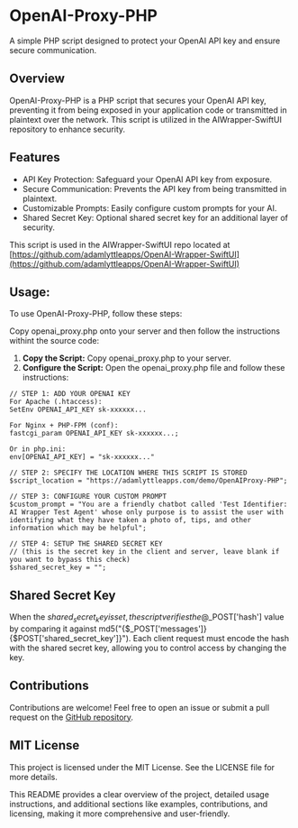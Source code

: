 # OpenAI-Proxy-PHP

A simple PHP script designed to protect your OpenAI API key and ensure secure communication.

## Overview

OpenAI-Proxy-PHP is a PHP script that secures your OpenAI API key, preventing it from being exposed in your application code or transmitted in plaintext over the network. This script is utilized in the AIWrapper-SwiftUI repository to enhance security.

## Features

* API Key Protection: Safeguard your OpenAI API key from exposure.
* Secure Communication: Prevents the API key from being transmitted in plaintext.
* Customizable Prompts: Easily configure custom prompts for your AI.
* Shared Secret Key: Optional shared secret key for an additional layer of security.

This script is used in the AIWrapper-SwiftUI repo located at 
[https://github.com/adamlyttleapps/OpenAI-Wrapper-SwiftUI](https://github.com/adamlyttleapps/OpenAI-Wrapper-SwiftUI)

## Usage:

To use OpenAI-Proxy-PHP, follow these steps:

Copy openai_proxy.php onto your server and then follow the instructions withint the source code:

1.	**Copy the Script:** Copy openai_proxy.php to your server.
2.	**Configure the Script:** Open the openai_proxy.php file and follow these instructions:

```
// STEP 1: ADD YOUR OPENAI KEY
For Apache (.htaccess):
SetEnv OPENAI_API_KEY sk-xxxxxx...

For Nginx + PHP-FPM (conf):
fastcgi_param OPENAI_API_KEY sk-xxxxxx...;

Or in php.ini:
env[OPENAI_API_KEY] = "sk-xxxxxx..."

// STEP 2: SPECIFY THE LOCATION WHERE THIS SCRIPT IS STORED
$script_location = "https://adamlyttleapps.com/demo/OpenAIProxy-PHP";

// STEP 3: CONFIGURE YOUR CUSTOM PROMPT
$custom_prompt = "You are a friendly chatbot called 'Test Identifier: AI Wrapper Test Agent' whose only purpose is to assist the user with identifying what they have taken a photo of, tips, and other information which may be helpful";

// STEP 4: SETUP THE SHARED SECRET KEY
// (this is the secret key in the client and server, leave blank if you want to bypass this check)
$shared_secret_key = "";
```

## Shared Secret Key

When the $shared_secret_key is set, the script verifies the @$_POST['hash'] value by comparing it against md5("{$_POST['messages']}{$POST['shared_secret_key']}"). Each client request must encode the hash with the shared secret key, allowing you to control access by changing the key.

## Contributions

Contributions are welcome! Feel free to open an issue or submit a pull request on the [GitHub repository](https://github.com/adamlyttleapps/OpenAI-Proxy-PHP).

## MIT License

This project is licensed under the MIT License. See the LICENSE file for more details.

This README provides a clear overview of the project, detailed usage instructions, and additional sections like examples, contributions, and licensing, making it more comprehensive and user-friendly.
